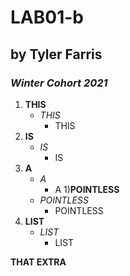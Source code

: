 # **LAB01-b**
## by Tyler Farris
### *Winter Cohort 2021*


1) **THIS**
    - *THIS*
        - THIS
1) **IS**
    - *IS*
        - IS
1) **A**
    - *A*
        - A
1)**POINTLESS**
    - *POINTLESS*
        - POINTLESS
1) **LIST**
    - *LIST*
        - LIST

**THAT EXTRA**
